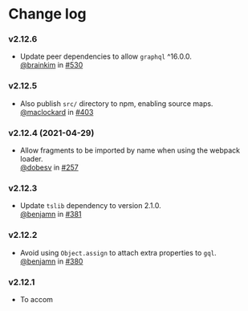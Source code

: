 # Change log

### v2.12.6

* Update peer dependencies to allow `graphql` ^16.0.0. <br/>
  [@brainkim](https://github.com/brainkim) in [#530](https://github.com/apollographql/graphql-tag/pull/530)

### v2.12.5

* Also publish `src/` directory to npm, enabling source maps. <br/>
  [@maclockard](https://github.com/maclockard) in [#403](https://github.com/apollographql/graphql-tag/pull/403)

### v2.12.4 (2021-04-29)

* Allow fragments to be imported by name when using the webpack loader. <br/>
  [@dobesv](https://github.com/dobesv) in [#257](https://github.com/apollographql/graphql-tag/pull/257)

### v2.12.3

* Update `tslib` dependency to version 2.1.0. <br/>
  [@benjamn](http://github.com/benjamn) in [#381](https://github.com/apollographql/graphql-tag/pull/381)

### v2.12.2

* Avoid using `Object.assign` to attach extra properties to `gql`. <br/>
  [@benjamn](http://github.com/benjamn) in [#380](https://github.com/apollographql/graphql-tag/pull/380)

### v2.12.1

* To accom